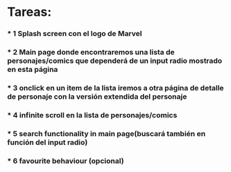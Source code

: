 # Tareas:
### * 1 Splash screen con el logo de Marvel
### * 2 Main page donde encontraremos una lista de personajes/comics que dependerá de un input radio mostrado en esta página
### * 3 onclick en un item de la lista iremos a otra página de detalle de personaje con la versión extendida del personaje
### * 4 infinite scroll en la lista de personajes/comics
### * 5 search functionality in main page(buscará también en función del input radio)
### * 6 favourite behaviour (opcional)